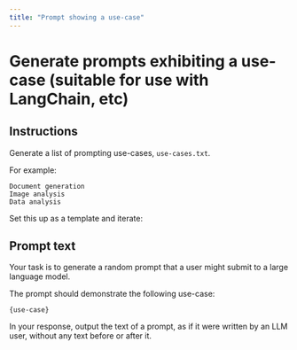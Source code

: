 ```yaml
---
title: "Prompt showing a use-case"
---
```


# Generate prompts exhibiting a use-case (suitable for use with LangChain, etc)

## Instructions

Generate a list of prompting use-cases, `use-cases.txt`.

For example:

```text
Document generation
Image analysis
Data analysis
```

Set this up as a template and iterate:

## Prompt text

Your task is to generate a random prompt that a user might submit to a large language model.

The prompt should demonstrate the following use-case:

`{use-case}`

In your response, output the text of a prompt, as if it were written by an LLM user, without any text before or after it.